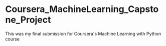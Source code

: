 # Coursera_MachineLearning_Capstone_Project
This was my final submission for Coursera's Machine Learning with Python course 
